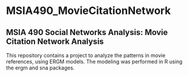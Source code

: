 # MSIA490_MovieCitationNetwork
## MSIA 490 Social Networks Analysis: Movie Citation Network Analysis

This repository contains a project to analyze the patterns in movie references, using ERGM models. The modeling was performed in R using the ergm and sna packages.